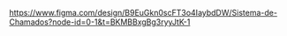 https://www.figma.com/design/B9EuGkn0scFT3o4IaybdDW/Sistema-de-Chamados?node-id=0-1&t=BKMBBxgBg3ryyJtK-1